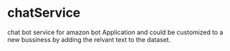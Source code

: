 # chatService
chat bot service for amazon bot Application and could be customized to a new bussiness by adding the relvant text to the dataset. 
